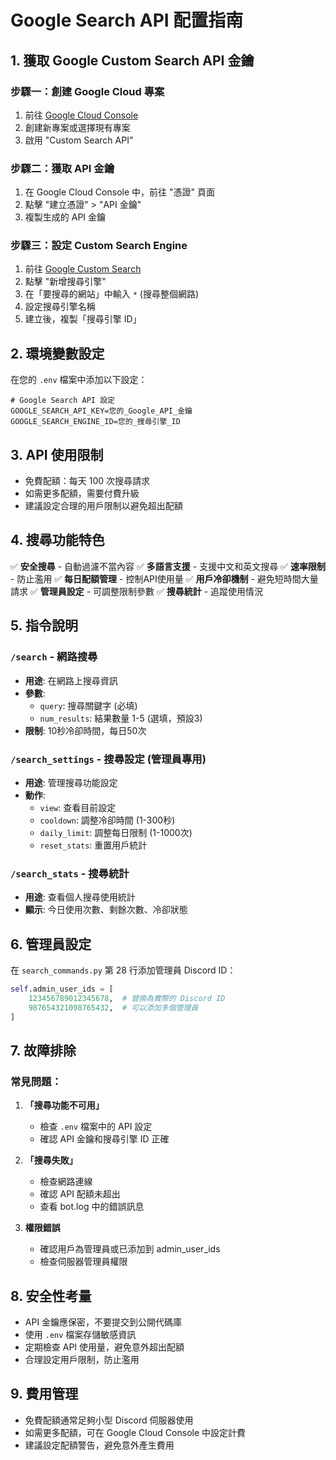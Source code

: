 # Google Search API 配置指南

## 1. 獲取 Google Custom Search API 金鑰

### 步驟一：創建 Google Cloud 專案
1. 前往 [Google Cloud Console](https://console.cloud.google.com/)
2. 創建新專案或選擇現有專案
3. 啟用 "Custom Search API"

### 步驟二：獲取 API 金鑰
1. 在 Google Cloud Console 中，前往 "憑證" 頁面
2. 點擊 "建立憑證" > "API 金鑰"
3. 複製生成的 API 金鑰

### 步驟三：設定 Custom Search Engine
1. 前往 [Google Custom Search](https://cse.google.com/)
2. 點擊 "新增搜尋引擎"
3. 在「要搜尋的網站」中輸入 `*` (搜尋整個網路)
4. 設定搜尋引擎名稱
5. 建立後，複製「搜尋引擎 ID」

## 2. 環境變數設定

在您的 `.env` 檔案中添加以下設定：

```
# Google Search API 設定
GOOGLE_SEARCH_API_KEY=您的_Google_API_金鑰
GOOGLE_SEARCH_ENGINE_ID=您的_搜尋引擎_ID
```

## 3. API 使用限制

- 免費配額：每天 100 次搜尋請求
- 如需更多配額，需要付費升級
- 建議設定合理的用戶限制以避免超出配額

## 4. 搜尋功能特色

✅ **安全搜尋** - 自動過濾不當內容
✅ **多語言支援** - 支援中文和英文搜尋
✅ **速率限制** - 防止濫用
✅ **每日配額管理** - 控制API使用量
✅ **用戶冷卻機制** - 避免短時間大量請求
✅ **管理員設定** - 可調整限制參數
✅ **搜尋統計** - 追蹤使用情況

## 5. 指令說明

### `/search` - 網路搜尋
- **用途**: 在網路上搜尋資訊
- **參數**: 
  - `query`: 搜尋關鍵字 (必填)
  - `num_results`: 結果數量 1-5 (選填，預設3)
- **限制**: 10秒冷卻時間，每日50次

### `/search_settings` - 搜尋設定 (管理員專用)
- **用途**: 管理搜尋功能設定
- **動作**: 
  - `view`: 查看目前設定
  - `cooldown`: 調整冷卻時間 (1-300秒)
  - `daily_limit`: 調整每日限制 (1-1000次)
  - `reset_stats`: 重置用戶統計

### `/search_stats` - 搜尋統計
- **用途**: 查看個人搜尋使用統計
- **顯示**: 今日使用次數、剩餘次數、冷卻狀態

## 6. 管理員設定

在 `search_commands.py` 第 28 行添加管理員 Discord ID：

```python
self.admin_user_ids = [
    123456789012345678,  # 替換為實際的 Discord ID
    987654321098765432,  # 可以添加多個管理員
]
```

## 7. 故障排除

### 常見問題：

1. **「搜尋功能不可用」**
   - 檢查 `.env` 檔案中的 API 設定
   - 確認 API 金鑰和搜尋引擎 ID 正確

2. **「搜尋失敗」**
   - 檢查網路連線
   - 確認 API 配額未超出
   - 查看 bot.log 中的錯誤訊息

3. **權限錯誤**
   - 確認用戶為管理員或已添加到 admin_user_ids
   - 檢查伺服器管理員權限

## 8. 安全性考量

- API 金鑰應保密，不要提交到公開代碼庫
- 使用 `.env` 檔案存儲敏感資訊
- 定期檢查 API 使用量，避免意外超出配額
- 合理設定用戶限制，防止濫用

## 9. 費用管理

- 免費配額通常足夠小型 Discord 伺服器使用
- 如需更多配額，可在 Google Cloud Console 中設定計費
- 建議設定配額警告，避免意外產生費用
